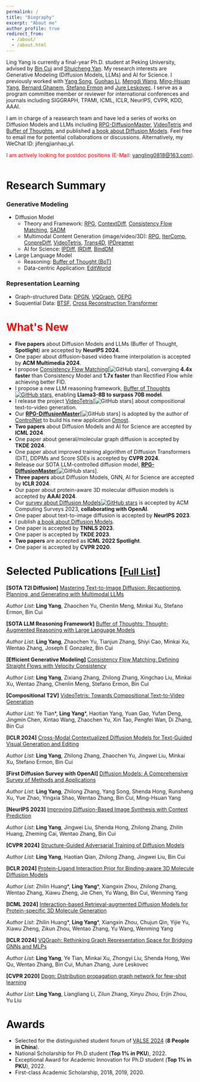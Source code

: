 ```yaml
---
permalink: /
title: "Biography"
excerpt: "About me"
author_profile: true
redirect_from: 
  - /about/
  - /about.html
---
```


Ling Yang is currently a final-year Ph.D. student at Peking University, advised by [Bin Cui](https://cuibinpku.github.io/) and [Shuicheng Yan](https://scholar.google.com.hk/citations?user=DNuiPHwAAAAJ&hl=zh-CN). My research interests are Generative Modeling (Diffusion Models, LLMs) and AI for Science. I previously worked with [Yang Song](https://yang-song.net/), [Guohao Li](https://scholar.google.com/citations?user=J9K-D0sAAAAJ&hl=en), [Mengdi Wang](https://scholar.google.com/citations?user=33yNvIgAAAAJ&hl=en), [Ming-Hsuan Yang](https://scholar.google.com/citations?user=p9-ohHsAAAAJ&hl=zh-CN), [Bernard Ghanem](https://scholar.google.com/citations?user=rVsGTeEAAAAJ&hl=zh-CN), [Stefano Ermon](https://scholar.google.com/citations?user=ogXTOZ4AAAAJ&hl=en) and [Jure Leskovec](https://scholar.google.com/citations?user=Q_kKkIUAAAAJ&hl=zh-CN). I serve as a program committee member or reviewer for international conferences and journals including SIGGRAPH, TPAMI, ICML, ICLR, NeurIPS, CVPR, KDD, AAAI. 

I am in charge of a reasearch team and have led a series of works on Diffusion Models and LLMs including [RPG-DiffusionMaster](https://arxiv.org/abs/2401.11708), [VideoTetris](https://arxiv.org/abs/2406.04277) and [Buffer of Thoughts](https://arxiv.org/abs/2406.04271), and published [a book about Diffusion Models](https://item.m.jd.com/product/14075554.html). Feel free to email me for potential collaborations or discussions. Alternatively, my WeChat ID: jifengjianhao_yl.

<font color=red> I am actively looking for postdoc positions (E-Mail: yangling0818@163.com). </font>  
<br>

# Research Summary

### Generative Modeling
* Diffusion Model
  * Theory and Framework: [RPG](https://openreview.net/forum?id=DgLFkAPwuZ), [ContextDiff](https://openreview.net/forum?id=nFMS6wF2xq), [Consistency Flow Matching](https://arxiv.org/abs/2407.02398), [SADM](https://openaccess.thecvf.com/content/CVPR2024/html/Yang_Structure-Guided_Adversarial_Training_of_Diffusion_Models_CVPR_2024_paper.html)
  * Multimodal Content Generation (image/video/3D): [RPG](https://openreview.net/forum?id=DgLFkAPwuZ), [IterComp](https://arxiv.org/abs/2410.07171), [ConpreDiff](https://openreview.net/forum?id=wRhLd65bDt), [VideoTetris](https://arxiv.org/abs/2406.04277), [Trans4D](https://arxiv.org/abs/2410.07155), [IPDreamer](https://arxiv.org/abs/2310.05375)
  * AI for Science: [IPDiff](https://openreview.net/forum?id=qH9nrMNTIW), [IRDiff](https://openreview.net/forum?id=eejhD9FCP3), [BindDM](https://ojs.aaai.org/index.php/AAAI/article/view/29162)
* Large Language Model
  * Reasoning: [Buffer of Thought (BoT)](https://arxiv.org/abs/2406.04271)
  * Data-centric Application: [EditWorld](https://arxiv.org/abs/2405.14785)

### Representation Learning
* Graph-structured Data: [DPGN](https://openaccess.thecvf.com/content_CVPR_2020/html/Yang_DPGN_Distribution_Propagation_Graph_Network_for_Few-Shot_Learning_CVPR_2020_paper.html), [VQGraph](https://openreview.net/forum?id=h6Tz85BqRI), [OEPG](https://proceedings.mlr.press/v162/yang22d.html)
* Suquential Data: [BTSF](https://proceedings.mlr.press/v162/yang22e.html), [Cross Reconstruction Transformer](https://ieeexplore.ieee.org/document/10190201)



# <font color=red> What's New </font>
* **Five papers** about Diffusion Models and LLMs (Buffer of Thought, **Spotlight**) are accepted by **NeurIPS 2024**.
* One paper about diffusion-based video frame interpolation is accepted by **ACM Multimedia 2024**.
* I propose [Consistency Flow Matching](https://arxiv.org/abs/2407.02398)[![GitHub stars](https://img.shields.io/github/stars/YangLing0818/consistency_flow_matching)], converging **4.4x faster** than Consistency Model and **1.7x faster** than Rectified Flow while achieving better FID.
* I propose a new LLM reasoning framework, [Buffer of Thoughts](https://arxiv.org/abs/2406.04271)[![GitHub stars](https://img.shields.io/github/stars/YangLing0818/buffer-of-thought-llm)](https://github.com/YangLing0818/buffer-of-thought-llm), enabling **Llama3-8B to surpass 70B model**.
* I release the project [VideoTetris](https://arxiv.org/abs/2406.04277)[![GitHub stars](https://img.shields.io/github/stars/YangLing0818/VideoTetris)] about compositional text-to-video generation.
* Our [**RPG-DiffusionMaster**](https://openreview.net/forum?id=DgLFkAPwuZ)[![GitHub stars](https://img.shields.io/github/stars/YangLing0818/RPG-DiffusionMaster)] is adopted by the author of [ControlNet](https://github.com/lllyasviel/ControlNet) to build his new application [Omost](https://github.com/lllyasviel/Omost). 
* **Two papers** about Diffusion Models and AI for Science are accepted by **ICML 2024**.
* One paper about general/molecular graph diffusion is accepted by **TKDE 2024**.
* One paper about improved training algorithm of Diffusion Transformers (DiT), DDPMs and Score SDEs is accepted by **CVPR 2024**.
* Release our SOTA LLM-controlled diffusion model, [**RPG-DiffusionMaster**](https://openreview.net/forum?id=DgLFkAPwuZ)[![GitHub stars](https://img.shields.io/github/stars/YangLing0818/RPG-DiffusionMaster)].
* **Three papers** about Diffusion Models, GNN, AI for Science are accepted by **ICLR 2024**.
* Our paper about protein-aware 3D molecular diffusion models is accepted by **AAAI 2024**.
* Our [survey about Diffusion Models](https://arxiv.org/abs/2209.00796)[![GitHub stars](https://img.shields.io/github/stars/YangLing0818/Diffusion-Models-Papers-Survey-Taxonomy)](https://github.com/YangLing0818/Diffusion-Models-Papers-Survey-Taxonomy) is accepted by ACM Computing Surveys 2023, **collaborating with OpenAI**.
* One paper about text-to-image diffusion is accepted by **NeurIPS 2023**.
* I publish [a book about Diffusion Models](https://item.m.jd.com/product/14075554.html).
* One paper is accepted by **TNNLS 2023**.
* One paper is accepted by **TKDE 2023**.
* **Two papers** are accepted as **ICML 2022 Spotlight**.
* One paper is accepted by **CVPR 2020**.

# Selected Publications [[<font size="5">Full List</font>](https://scholar.google.com.pk/citations?user=sIKujqAAAAAJ&hl=en)]

**[SOTA T2I Diffusion]** [Mastering Text-to-Image Diffusion: Recaptioning, Planning, and Generating with Multimodal LLMs](https://openreview.net/forum?id=DgLFkAPwuZ)

*Author List*: **Ling Yang**, Zhaochen Yu, Chenlin Meng, Minkai Xu, Stefano Ermon, Bin Cui

**[SOTA LLM Reasoning Framework]** [Buffer of Thoughts: Thought-Augmented Reasoning with Large Language Models](https://arxiv.org/abs/2406.04271)

*Author List*: **Ling Yang**, Zhaochen Yu, Tianjun Zhang, Shiyi Cao, Minkai Xu, Wentao Zhang, Joseph E Gonzalez, Bin Cui

**[Efficient Generative Modeling]** [Consistency Flow Matching: Defining Straight Flows with Velocity Consistency](https://arxiv.org/abs/2407.02398)

*Author List*: **Ling Yang**, Zixiang Zhang, Zhilong Zhang, Xingchao Liu, Minkai Xu, Wentao Zhang, Chenlin Meng, Stefano Ermon, Bin Cui

**[Compositional T2V]** [VideoTetris: Towards Compositional Text-to-Video Generation](https://arxiv.org/abs/2406.04277)

*Author List*: Ye Tian\*, **Ling Yang**\*, Haotian Yang, Yuan Gao, Yufan Deng, Jingmin Chen, Xintao Wang, Zhaochen Yu, Xin Tao, Pengfei Wan, Di Zhang, Bin Cui

**[ICLR 2024]** [Cross-Modal Contextualized Diffusion Models for Text-Guided Visual Generation and Editing](https://openreview.net/forum?id=nFMS6wF2xq)

*Author List*: **Ling Yang**, Zhilong Zhang, Zhaochen Yu, Jingwei Liu, Minkai Xu, Stefano Ermon, Bin Cui

**[First Diffusion Survey with OpenAI]** [Diffusion Models: A Comprehensive Survey of Methods and Applications](https://arxiv.org/abs/2209.00796)

*Author List*: **Ling Yang**, Zhilong Zhang, Yang Song, Shenda Hong, Runsheng Xu, Yue Zhao, Yingxia Shao, Wentao Zhang, Bin Cui, Ming-Hsuan Yang

**[NeurIPS 2023]** [Improving Diffusion-Based Image Synthesis with Context Prediction](https://openreview.net/forum?id=wRhLd65bDt)

*Author List*: **Ling Yang**, Jingwei Liu, Shenda Hong, Zhilong Zhang, Zhilin Huang, Zheming Cai, Wentao Zhang, Bin Cui

**[CVPR 2024]** [Structure-Guided Adversarial Training of Diffusion Models](https://openaccess.thecvf.com/content/CVPR2024/html/Yang_Structure-Guided_Adversarial_Training_of_Diffusion_Models_CVPR_2024_paper.html)

*Author List*: **Ling Yang**,  Haotian Qian, Zhilong Zhang, Jingwei Liu, Bin Cui

**[ICLR 2024]** [Protein-Ligand Interaction Prior for Binding-aware 3D Molecule Diffusion Models](https://openreview.net/forum?id=qH9nrMNTIW)

*Author List*: Zhilin Huang\*, **Ling Yang**\*, Xiangxin Zhou, Zhilong Zhang, Wentao Zhang, Xiawu Zheng, Jie Chen, Yu Wang, Bin Cui, Wenming Yang

**[ICML 2024]** [Interaction-based Retrieval-augmented Diffusion Models for Protein-specific 3D Molecule Generation](https://openreview.net/forum?id=eejhD9FCP3)

*Author List*: Zhilin Huang\*, **Ling Yang**\*, Xiangxin Zhou, Chujun Qin, Yijie Yu, Xiawu Zheng, Zikun Zhou, Wentao Zhang, Yu Wang, Wenming Yang

**[ICLR 2024]** [VQGraph: Rethinking Graph Representation Space for Bridging GNNs and MLPs](https://openreview.net/forum?id=h6Tz85BqRI)

*Author List*: **Ling Yang**, Ye Tian, Minkai Xu, Zhongyi Liu, Shenda Hong, Wei Qu, Wentao Zhang, Bin Cui, Muhan Zhang, Jure Leskovec

**[CVPR 2020]** [Dpgn: Distribution propagation graph network for few-shot learning](http://openaccess.thecvf.com/content_CVPR_2020/html/Yang_DPGN_Distribution_Propagation_Graph_Network_for_Few-Shot_Learning_CVPR_2020_paper.html)

*Author List*: **Ling Yang**, Liangliang Li, Zilun Zhang, Xinyu Zhou, Erjin Zhou, Yu Liu 



# Awards
* Selected for the distinguished student forum of [VALSE 2024](https://valser.org/2024/#/program) (**8 People in China**).
* National Scholarship for Ph.D student (**Top 1% in PKU**), 2022.
* Exceptional Award for Academic Innovation for Ph.D student (**Top 1% in PKU**), 2022.
* First-class Academic Scholarship, 2018, 2019, 2020.


 

 
